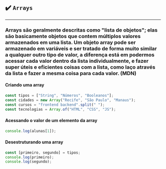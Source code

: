 ## ✔️ `Arrays`
___
### Arrays são geralmente descritas como "lista de objetos"; elas são basicamente objetos que contem múltiplos valores armazenados em uma lista. Um objeto array pode ser armazenado em variáveis e ser tratado de forma muito similar a qualquer outro tipo de valor, a diferença está em podermos acessar cada valor dentro da lista individualmente, e fazer super úteis e eficientes coisas com a lista, como laço através da lista e fazer a mesma coisa para cada valor. (MDN)
#### Criando uma array
```javascript
const tipos = ["String", "Números", "Booleanos"];
const cidades = new Array("Recife", "São Paulo", "Manaus");
const cursos = "frontend backend".split(" ");
const tecnologias = Array.of("HTML", "CSS", "JS");
```
#### Acessando o valor de um elemento da array
```javascript
console.log(alunas[1]);
```
#### Desestruturando uma array
```javascript
const [primeiro, segundo] = tipos;
console.log(primeiro);
console.log(segundo);
```